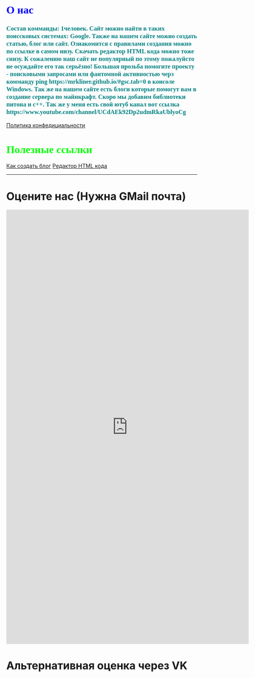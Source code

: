 <h1 style="font-family: Tahoma; color: blue">О нас</h1>
<h3 style="font-family: Tahoma; color: teal">Состав комманды: 1человек.
Сайт можно найти в таких поиссковых системах: Google.
Также на нашем сайте можно создать статью, блог или сайт. Ознакомится с правилами создания можно по ссылке в самом низу.
Скачать редактор HTML кода можно тоже снизу.
К сожалению наш сайт не популярный по этому пожалуйсто не осуждайте его так серьёзно!
Большая прозьба помогите проекту - поисковыми запросами или фантомной активностью черз комманду ping https://mrkliner.github.io/#gsc.tab=0
в консоле Windows. Так же на нашем сайте есть блоги которые помогут вам в создание сервера по майнкрафт. Скоро мы добавим библиотеки питона
и с++. Так же у меня есть свой ютуб канал вот ссылка https://www.youtube.com/channel/UCdAEk92Dp2udmRkaUblyoCg</h3>
<a href="https://mrkliner.github.io/Blog/privat_polici">Политика конфедициальности</a>
<h1 style="font-family: Tahoma; color: lime;">Полезные ссылки</h1>
<a href="https://mrkliner.github.io/HowBlog">Как создать блог</a>
<a href="https://mrkliner.github.io/HTML_editor.exe">Редактор HTML кода</a>
<hr>
<h1>Оцените нас (Нужна GMail почта)</h1>
<iframe src="https://docs.google.com/forms/d/e/1FAIpQLSfYhZtvoozza3BowV75KlwyliluJbITqWYqUV-OuA6ylcdC6A/viewform?embedded=true" width="640" height="1145" frameborder="0" marginheight="0" marginwidth="0">Загрузка…</iframe>
<h1>Альтернативная оценка через VK</h1>
